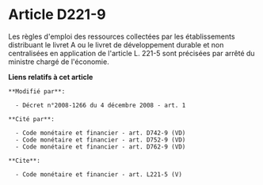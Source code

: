 # Article D221-9

Les règles d'emploi des ressources collectées par les établissements distribuant le livret A ou le livret de développement
durable et non centralisées en application de l'article L. 221-5 sont précisées par arrêté du ministre chargé de l'économie.

**Liens relatifs à cet article**

	**Modifié par**:

	  - Décret n°2008-1266 du 4 décembre 2008 - art. 1

	**Cité par**:

	  - Code monétaire et financier - art. D742-9 (VD)
	  - Code monétaire et financier - art. D752-9 (VD)
	  - Code monétaire et financier - art. D762-9 (VD)

	**Cite**:

	  - Code monétaire et financier - art. L221-5 (V)
